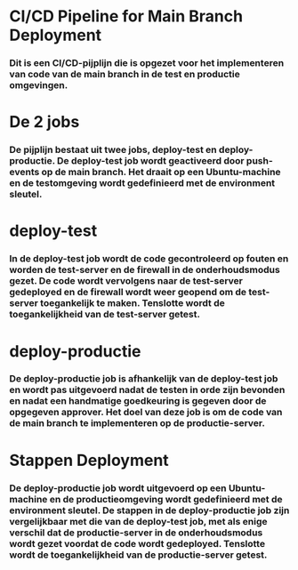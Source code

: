 # CI/CD Pipeline for Main Branch Deployment
### Dit is een CI/CD-pijplijn die is opgezet voor het implementeren van code van de main branch in de test en productie omgevingen.

# De 2 jobs
### De pijplijn bestaat uit twee jobs, deploy-test en deploy-productie. De deploy-test job wordt geactiveerd door push-events op de main branch. Het draait op een Ubuntu-machine en de testomgeving wordt gedefinieerd met de environment sleutel.

# deploy-test
### In de deploy-test job wordt de code gecontroleerd op fouten en worden de test-server en de firewall in de onderhoudsmodus gezet. De code wordt vervolgens naar de test-server gedeployed en de firewall wordt weer geopend om de test-server toegankelijk te maken. Tenslotte wordt de toegankelijkheid van de test-server getest.

# deploy-productie
### De deploy-productie job is afhankelijk van de deploy-test job en wordt pas uitgevoerd nadat de testen in orde zijn bevonden en nadat een handmatige goedkeuring is gegeven door de opgegeven approver. Het doel van deze job is om de code van de main branch te implementeren op de productie-server.

# Stappen Deployment
### De deploy-productie job wordt uitgevoerd op een Ubuntu-machine en de productieomgeving wordt gedefinieerd met de environment sleutel. De stappen in de deploy-productie job zijn vergelijkbaar met die van de deploy-test job, met als enige verschil dat de productie-server in de onderhoudsmodus wordt gezet voordat de code wordt gedeployed. Tenslotte wordt de toegankelijkheid van de productie-server getest.
